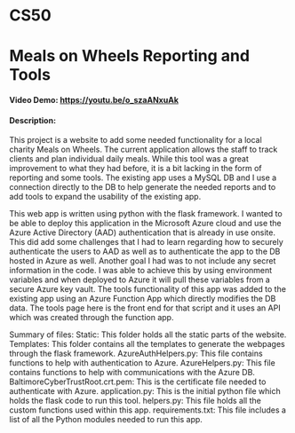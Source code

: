 # CS50

# Meals on Wheels Reporting and Tools
#### Video Demo: https://youtu.be/o_szaANxuAk
#### Description:

This project is a website to add some needed functionality for a local charity Meals on Wheels. The current application allows the staff to track clients and plan individual daily meals. While this tool was a great improvement to what they had before, it is a bit lacking in the form of reporting and some tools. The existing app uses a MySQL DB and I use a connection directly to the DB to help generate the needed reports and to add tools to expand the usability of the existing app. 

This web app is written using python with the flask framework. I wanted to be able to deploy this application in the Microsoft Azure cloud and use the Azure Active Directory (AAD) authentication that is already in use onsite. This did add some challenges that I had to learn regarding how to securely authenticate the users to AAD as well as to authenticate the app to the DB hosted in Azure as well. Another goal I had was to not include any secret information in the code. I was able to achieve this by using environment variables and when deployed to Azure it will pull these variables from a secure Azure key vault.
The tools functionality of this app was added to the existing app using an Azure Function App which directly modifies the DB data. The tools page here is the front end for that script and it uses an API which was created through the function app. 

Summary of files:
Static: This folder holds all the static parts of the website.
Templates: This folder contains all the templates to generate the webpages through the flask framework. 
AzureAuthHelpers.py: This file contains functions to help with authentication to Azure.
AzureHelpers.py: This file contains functions to help with communications with the Azure DB.
BaltimoreCyberTrustRoot.crt.pem: This is the certificate file needed to authenticate with Azure.
application.py: This is the initial python file which holds the flask code to run this tool.
helpers.py: This file holds all the custom functions used within this app.
requirements.txt: This file includes a list of all the Python modules needed to run this app. 

